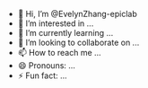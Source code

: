 - 👋 Hi, I’m @EvelynZhang-epiclab
- 👀 I’m interested in ...
- 🌱 I’m currently learning ...
- 💞️ I’m looking to collaborate on ...
- 📫 How to reach me ...
- 😄 Pronouns: ...
- ⚡ Fun fact: ...

<!---
EvelynZhang-epiclab/EvelynZhang-epiclab is a ✨ special ✨ repository because its `README.md` (this file) appears on your GitHub profile.
You can click the Preview link to take a look at your changes.
--->
